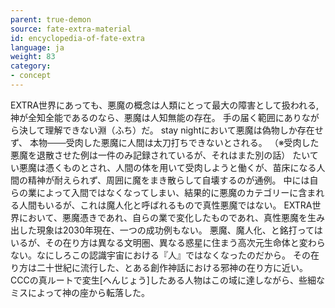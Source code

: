 ```yaml
---
parent: true-demon
source: fate-extra-material
id: encyclopedia-of-fate-extra
language: ja
weight: 83
category:
- concept
---
```


EXTRA世界にあっても、悪魔の概念は人類にとって最大の障害として扱われる,
神が全知全能であるのなら、悪魔は人知無能の存在。
手の届く範囲にありながら決して理解できない淵（ふち）だ。
stay nightにおいて悪魔は偽物しか存在せず、
本物───受肉した悪魔に人間は太刀打ちできないとされる。
（※受肉した悪魔を退散させた例は一件のみ記録されているが、それはまた別の話）
たいてい悪魔は憑くものとされ、人間の体を用いて受肉しようと働くが、苗床になる人間の精神が耐えられず、周囲に魔をまき散らして自壊するのが通例。
中には自らの業によって入間ではなくなってしまい、結果的に悪魔のカテゴリーに含まれる人間もいるが、これは魔人化と呼ばれるもので真性悪魔ではない。
EXTRA世界において、悪魔憑きであれ、自らの業で変化したものであれ、真性悪魔を生み出した現象は2030年現在、一つの成功例もない。
悪魔、魔人化、と銘打ってはいるが、その在り方は異なる文明圏、異なる惑星に住まう高次元生命体と変わらない。なにしろこの認識宇宙における『人』ではなくなったのだから。
その在り方は二十世紀に流行した、とある創作神話における邪神の在り方に近い。
CCCの真ルートで変生[へんじょう]したある人物はこの域に達しながら、些細なミスによって神の座から転落した。
